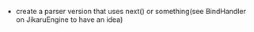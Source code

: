 - create a parser version that uses next() or something(see BindHandler on JikaruEngine to have an idea)